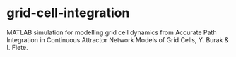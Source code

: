 # grid-cell-integration
MATLAB simulation for modelling grid cell dynamics from Accurate Path Integration in Continuous Attractor Network Models of Grid Cells, Y. Burak & I. Fiete.
